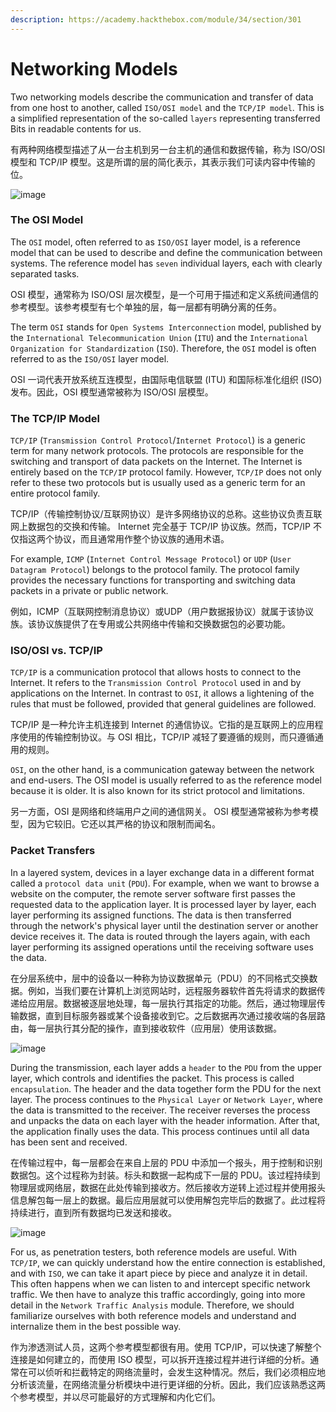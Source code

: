 ```yaml
---
description: https://academy.hackthebox.com/module/34/section/301
---
```


# Networking Models

Two networking models describe the communication and transfer of data from one host to another, called `ISO/OSI model` and the `TCP/IP model`. This is a simplified representation of the so-called `layers` representing transferred Bits in readable contents for us.

有两种网络模型描述了从一台主机到另一台主机的通信和数据传输，称为 ISO/OSI 模型和 TCP/IP 模型。这是所谓的层的简化表示，其表示我们可读内容中传输的位。

![image](https://academy.hackthebox.com/storage/modules/34/redesigned/net\_models4.png)

### The OSI Model

The `OSI` model, often referred to as `ISO/OSI` layer model, is a reference model that can be used to describe and define the communication between systems. The reference model has `seven` individual layers, each with clearly separated tasks.

OSI 模型，通常称为 ISO/OSI 层次模型，是一个可用于描述和定义系统间通信的参考模型。该参考模型有七个单独的层，每一层都有明确分离的任务。

The term `OSI` stands for `Open Systems Interconnection` model, published by the `International Telecommunication Union` (`ITU`) and the `International Organization for Standardization` (`ISO`). Therefore, the `OSI` model is often referred to as the `ISO/OSI` layer model.

OSI 一词代表开放系统互连模型，由国际电信联盟 (ITU) 和国际标准化组织 (ISO) 发布。因此，OSI 模型通常被称为 ISO/OSI 层模型。

### The TCP/IP Model

`TCP/IP` (`Transmission Control Protocol`/`Internet Protocol`) is a generic term for many network protocols. The protocols are responsible for the switching and transport of data packets on the Internet. The Internet is entirely based on the `TCP/IP` protocol family. However, `TCP/IP` does not only refer to these two protocols but is usually used as a generic term for an entire protocol family.

TCP/IP（传输控制协议/互联网协议）是许多网络协议的总称。这些协议负责互联网上数据包的交换和传输。 Internet 完全基于 TCP/IP 协议族。然而，TCP/IP 不仅指这两个协议，而且通常用作整个协议族的通用术语。

For example, `ICMP` (`Internet Control Message Protocol`) or `UDP` (`User Datagram Protocol`) belongs to the protocol family. The protocol family provides the necessary functions for transporting and switching data packets in a private or public network.

例如，ICMP（互联网控制消息协议）或UDP（用户数据报协议）就属于该协议族。该协议族提供了在专用或公共网络中传输和交换数据包的必要功能。

### ISO/OSI vs. TCP/IP

`TCP/IP` is a communication protocol that allows hosts to connect to the Internet. It refers to the `Transmission Control Protocol` used in and by applications on the Internet. In contrast to `OSI`, it allows a lightening of the rules that must be followed, provided that general guidelines are followed.

TCP/IP 是一种允许主机连接到 Internet 的通信协议。它指的是互联网上的应用程序使用的传输控制协议。与 OSI 相比，TCP/IP 减轻了要遵循的规则，而只遵循通用的规则。

`OSI`, on the other hand, is a communication gateway between the network and end-users. The OSI model is usually referred to as the reference model because it is older. It is also known for its strict protocol and limitations.

另一方面，OSI 是网络和终端用户之间的通信网关。 OSI 模型通常被称为参考模型，因为它较旧。它还以其严格的协议和限制而闻名。

### Packet Transfers

In a layered system, devices in a layer exchange data in a different format called a `protocol data unit` (`PDU`). For example, when we want to browse a website on the computer, the remote server software first passes the requested data to the application layer. It is processed layer by layer, each layer performing its assigned functions. The data is then transferred through the network's physical layer until the destination server or another device receives it. The data is routed through the layers again, with each layer performing its assigned operations until the receiving software uses the data.

在分层系统中，层中的设备以一种称为协议数据单元（PDU）的不同格式交换数据。例如，当我们要在计算机上浏览网站时，远程服务器软件首先将请求的数据传递给应用层。数据被逐层地处理，每一层执行其指定的功能。然后，通过物理层传输数据，直到目标服务器或某个设备接收到它。之后数据再次通过接收端的各层路由，每一层执行其分配的操作，直到接收软件（应用层）使用该数据。

![image](https://academy.hackthebox.com/storage/modules/34/redesigned/net\_models\_pdu2.png)

During the transmission, each layer adds a `header` to the `PDU` from the upper layer, which controls and identifies the packet. This process is called `encapsulation`. The header and the data together form the PDU for the next layer. The process continues to the `Physical Layer` or `Network Layer`, where the data is transmitted to the receiver. The receiver reverses the process and unpacks the data on each layer with the header information. After that, the application finally uses the data. This process continues until all data has been sent and received.

在传输过程中，每一层都会在来自上层的 PDU 中添加一个报头，用于控制和识别数据包。这个过程称为封装。标头和数据一起构成下一层的 PDU。该过程持续到物理层或网络层，数据在此处传输到接收方。然后接收方逆转上述过程并使用报头信息解包每一层上的数据。最后应用层就可以使用解包完毕后的数据了。此过程将持续进行，直到所有数据均已发送和接收。

![image](https://academy.hackthebox.com/storage/modules/34/packet\_transfer.png)

For us, as penetration testers, both reference models are useful. With `TCP/IP`, we can quickly understand how the entire connection is established, and with `ISO`, we can take it apart piece by piece and analyze it in detail. This often happens when we can listen to and intercept specific network traffic. We then have to analyze this traffic accordingly, going into more detail in the `Network Traffic Analysis` module. Therefore, we should familiarize ourselves with both reference models and understand and internalize them in the best possible way.

作为渗透测试人员，这两个参考模型都很有用。使用 TCP/IP，可以快速了解整个连接是如何建立的，而使用 ISO 模型，可以拆开连接过程并进行详细的分析。通常在可以侦听和拦截特定的网络流量时，会发生这种情况。然后，我们必须相应地分析该流量，在网络流量分析模块中进行更详细的分析。因此，我们应该熟悉这两个参考模型，并以尽可能最好的方式理解和内化它们。

